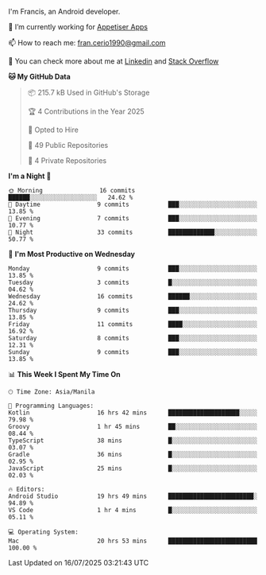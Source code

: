 
I'm Francis, an Android developer.

🔭 I’m currently working for [Appetiser Apps](http://appetiser.com.au)

📫 How to reach me: fran.cerio1990@gmail.com

👀 You can check more about me at [Linkedin](https://www.linkedin.com/in/francerio/) and [Stack Overflow](https://stackoverflow.com/users/1614267/fran-ceriu)



<!--START_SECTION:waka-->
**🐱 My GitHub Data** 

> 📦 215.7 kB Used in GitHub's Storage 
 > 
> 🏆 4 Contributions in the Year 2025
 > 
> 💼 Opted to Hire
 > 
> 📜 49 Public Repositories 
 > 
> 🔑 4 Private Repositories 
 > 
**I'm a Night 🦉** 

```text
🌞 Morning                16 commits          ██████░░░░░░░░░░░░░░░░░░░   24.62 % 
🌆 Daytime                9 commits           ███░░░░░░░░░░░░░░░░░░░░░░   13.85 % 
🌃 Evening                7 commits           ███░░░░░░░░░░░░░░░░░░░░░░   10.77 % 
🌙 Night                  33 commits          █████████████░░░░░░░░░░░░   50.77 % 
```
📅 **I'm Most Productive on Wednesday** 

```text
Monday                   9 commits           ███░░░░░░░░░░░░░░░░░░░░░░   13.85 % 
Tuesday                  3 commits           █░░░░░░░░░░░░░░░░░░░░░░░░   04.62 % 
Wednesday                16 commits          ██████░░░░░░░░░░░░░░░░░░░   24.62 % 
Thursday                 9 commits           ███░░░░░░░░░░░░░░░░░░░░░░   13.85 % 
Friday                   11 commits          ████░░░░░░░░░░░░░░░░░░░░░   16.92 % 
Saturday                 8 commits           ███░░░░░░░░░░░░░░░░░░░░░░   12.31 % 
Sunday                   9 commits           ███░░░░░░░░░░░░░░░░░░░░░░   13.85 % 
```


📊 **This Week I Spent My Time On** 

```text
🕑︎ Time Zone: Asia/Manila

💬 Programming Languages: 
Kotlin                   16 hrs 42 mins      ████████████████████░░░░░   79.98 % 
Groovy                   1 hr 45 mins        ██░░░░░░░░░░░░░░░░░░░░░░░   08.44 % 
TypeScript               38 mins             █░░░░░░░░░░░░░░░░░░░░░░░░   03.07 % 
Gradle                   36 mins             █░░░░░░░░░░░░░░░░░░░░░░░░   02.95 % 
JavaScript               25 mins             █░░░░░░░░░░░░░░░░░░░░░░░░   02.03 % 

🔥 Editors: 
Android Studio           19 hrs 49 mins      ████████████████████████░   94.89 % 
VS Code                  1 hr 4 mins         █░░░░░░░░░░░░░░░░░░░░░░░░   05.11 % 

💻 Operating System: 
Mac                      20 hrs 53 mins      █████████████████████████   100.00 % 
```


 Last Updated on 16/07/2025 03:21:43 UTC
<!--END_SECTION:waka-->
